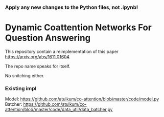 ### Apply any new changes to the Python files, not .ipynb!

# Dynamic Coattention Networks For Question Answering

This repository contain a reimplementation of this paper https://arxiv.org/abs/1611.01604.

The repo name speaks for itself.

No snitching either.

### Existing impl
Model: https://github.com/atulkum/co-attention/blob/master/code/model.py
Batcher: https://github.com/atulkum/co-attention/blob/master/code/data_util/data_batcher.py


